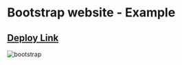 # Bootstrap website - Example
## [Deploy Link](https://nurysar97.github.io/bootstrap-website/)

<img src='./app.gif' alt='bootstrap' />